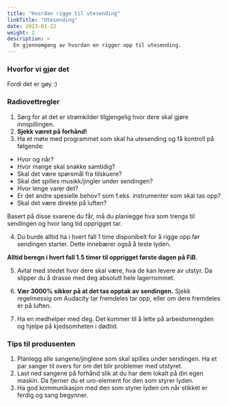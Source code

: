 ```yaml
---
title: "Hvordan rigge til utesending"
linkTitle: "Utesending"
date: 2023-01-22
weight: 2
description: >
  En gjennomgang av hvordan en rigger opp til utesending.
---
```


### Hvorfor vi gjør det

Fordi det er gøy :)

### Radiovettregler

1. Sørg for at det er strømkilder tilgjengelig hvor dere skal gjøre innspillingen.
2. **Sjekk været på forhånd!**
3. Ha et møte med programmet som skal ha utesending og få kontroll på følgende:
  - Hvor og når?
  - Hvor mange skal snakke samtidig?
  - Skal det være spørsmål fra tilskuere?
  - Skal det spilles musikk/jingler under sendingen?
  - Hvor lenge varer det?
  - Er det andre spesielle behov? som f.eks. instrumenter som skal tas opp?
  - Skal det være direkte på luften?

  Basert på disse svarene du får, må du planlegge hva som trengs til sendingen og hvor lang tid opprigget tar.

4. Du burde alltid ha i hvert fall 1 time disponibelt for å rigge opp før sendingen starter. Dette innebærer også å teste lyden. 
   
  **Alltid beregn i hvert fall 1.5 timer til opprigget første dagen på FiB**. 
   
5. Avtal med stedet hvor dere skal være, hva de kan levere av utstyr. Da slipper du å drasse med deg absolutt hele lagerrommet. 

6. **Vær 3000% sikker på at det tas opptak av sendingen.** Sjekk regelmessig om Audacity tar fremdeles tar opp, eller om dere fremdeles er på luften.
   
7. Ha en medhelper med deg. Det kommer til å lette på arbeidsmengden og hjelpe på kjedsomheten i dødtid.  

### Tips til produsenten

1. Planlegg alle sangene/jinglene som skal spilles under sendingen. Ha et par sanger til overs for om det blir problemer med utstyret.
2. Last ned sangene på forhånd slik at du har dem lokalt på din egen maskin. Da fjerner du et uro-element for den som styrer lyden.
3. Ha god kommunikasjon med den som styrer lyden om når stikket er ferdig og sang begynner.